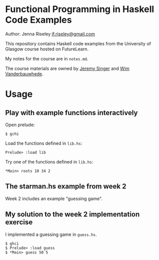 # Functional Programming in Haskell Code Examples

Author: Jenna Riseley
jf.riseley@gmail.com

This repository contains Haskell code examples from the University of Glasgow course hosted on FutureLearn.

My notes for the course are in `notes.md`.

The course materials are owned by [Jeremy Singer](http://dcs.gla.ac.uk/~jsinger) and [Wim Vanderbauwhede](http://www.dcs.gla.ac.uk/~wim/).


# Usage

## Play with example functions interactively 

Open prelude:

```
$ gchi
```

Load the functions defined in `lib.hs`:

```
Prelude> :load lib
```

Try one of the functions defined in `lib.hs`:

```
*Main> roots 10 34 2
```

## The starman.hs example from week 2

Week 2 includes an example "guessing game". 

## My solution to the week 2 implementation exercise

I implemented a guessing game in `guess.hs`.

```
$ ghci
$ Prelude> :load guess
$ *Main> guess 50 5
```